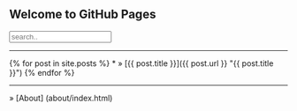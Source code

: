 ## Welcome to GitHub Pages

<form><input type="text" placeholder="search.."></form>
<hr/>
{% for post in site.posts %}
  *   <!-- <span>{{ post.date | date_to_string }}</span> --> » [{{ post.title }}]({{ post.url }} "{{ post.title }}")
{% endfor %}
<hr/>
 » [About] (about/index.html)

